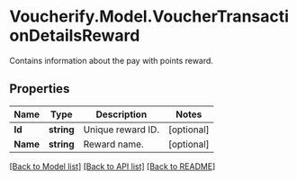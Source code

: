 # Voucherify.Model.VoucherTransactionDetailsReward
Contains information about the pay with points reward.

## Properties

Name | Type | Description | Notes
------------ | ------------- | ------------- | -------------
**Id** | **string** | Unique reward ID. | [optional] 
**Name** | **string** | Reward name. | [optional] 

[[Back to Model list]](../README.md#documentation-for-models) [[Back to API list]](../README.md#documentation-for-api-endpoints) [[Back to README]](../README.md)

